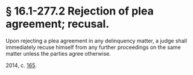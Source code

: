 # § 16.1-277.2 Rejection of plea agreement; recusal.

<p>Upon rejecting a plea agreement in any delinquency matter, a judge shall immediately recuse himself from any further proceedings on the same matter unless the parties agree otherwise.</p><p>2014, c. <a href='http://lis.virginia.gov/cgi-bin/legp604.exe?141+ful+CHAP0165'>165</a>.</p>